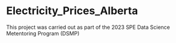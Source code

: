 # Electricity_Prices_Alberta
This project was carried out as part of the 2023 SPE Data Science Metentoring Program (DSMP)
